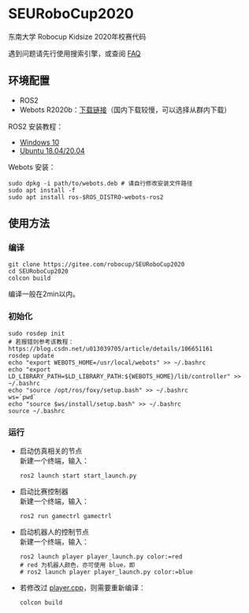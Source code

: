 # SEURoboCup2020

东南大学 Robocup Kidsize 2020年校赛代码

遇到问题请先行使用搜索引擎，或查阅 [FAQ](https://gitee.com/robocup/SEURoboCup2020/wikis/)

## 环境配置

- ROS2
- Webots R2020b：[下载链接](https://github.com/cyberbotics/webots/releases/download/R2020b-rev1/webots_2020b-rev1_amd64.deb)（国内下载较慢，可以选择从群内下载）

ROS2 安装教程：
- [Windows 10](docs/windows.md)
- [Ubuntu 18.04/20.04](docs/ubuntu.md)

Webots 安装：
```Shell
sudo dpkg -i path/to/webots.deb # 请自行修改安装文件路径
sudo apt install -f
sudo apt install ros-$ROS_DISTRO-webots-ros2
```

## 使用方法

### 编译

```Shell
git clone https://gitee.com/robocup/SEURoboCup2020
cd SEURoboCup2020
colcon build
```
编译一般在2min以内。

### 初始化

```Shell
sudo rosdep init
# 若报错则参考该教程：https://blog.csdn.net/u013039705/article/details/106651161
rosdep update
echo "export WEBOTS_HOME=/usr/local/webots" >> ~/.bashrc
echo "export LD_LIBRARY_PATH=$LD_LIBRARY_PATH:${WEBOTS_HOME}/lib/controller" >> ~/.bashrc
echo "source /opt/ros/foxy/setup.bash" >> ~/.bashrc
ws=`pwd`
echo "source $ws/install/setup.bash" >> ~/.bashrc
source ~/.bashrc
```

### 运行

+ 启动仿真相关的节点  
    新建一个终端，输入：
    ```Shell
    ros2 launch start start_launch.py
    ```

+ 启动比赛控制器  
    新建一个终端，输入：
    ```Shell
    ros2 run gamectrl gamectrl
    ```

+ 启动机器人的控制节点  
    新建一个终端，输入：
    ```Shell
    ros2 launch player player_launch.py color:=red
    # red 为机器人颜色，亦可使用 blue，即
    # ros2 launch player player_launch.py color:=blue
    ```

+ 若修改过 [player.cpp](src/player/src/player.cpp)，则需要重新编译：
    ```Shell
    colcon build
    ```
